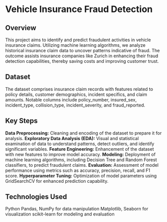 # Vehicle Insurance Fraud Detection
## Overview
This project aims to identify and predict fraudulent activities in vehicle insurance claims. Utilizing machine learning algorithms, we analyze historical insurance claim data to uncover patterns indicative of fraud. The outcome assists insurance companies like Zurich in enhancing their fraud detection capabilities, thereby saving costs and improving customer trust.

## Dataset
The dataset comprises insurance claim records with features related to policy details, customer demographics, incident specifics, and claim amounts. Notable columns include policy_number, insured_sex, incident_type, collision_type, incident_severity, and fraud_reported.

## Key Steps
**Data Preprocessing:** Cleaning and encoding of the dataset to prepare it for analysis.
**Exploratory Data Analysis (EDA):** Visual and statistical examination of data to understand patterns, detect outliers, and identify significant variables.
**Feature Engineering:** Enhancement of the dataset with new features to improve model accuracy.
**Modeling:** Deployment of machine learning algorithms, including Decision Tree and Random Forest classifiers, to predict fraudulent claims.
**Evaluation:** Assessment of model performance using metrics such as accuracy, precision, recall, and F1 score.
**Hyperparameter Tuning:** Optimization of model parameters using GridSearchCV for enhanced prediction capability.
## Technologies Used
Python
Pandas, NumPy for data manipulation
Matplotlib, Seaborn for visualization
scikit-learn for modeling and evaluation
